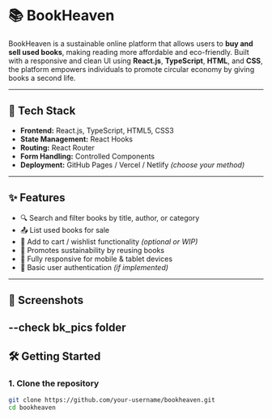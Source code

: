 # 📚 BookHeaven

BookHeaven is a sustainable online platform that allows users to **buy and sell used books**, making reading more affordable and eco-friendly. Built with a responsive and clean UI using **React.js**, **TypeScript**, **HTML**, and **CSS**, the platform empowers individuals to promote circular economy by giving books a second life.

---

## 🧰 Tech Stack

- **Frontend:** React.js, TypeScript, HTML5, CSS3
- **State Management:** React Hooks
- **Routing:** React Router
- **Form Handling:** Controlled Components
- **Deployment:** GitHub Pages / Vercel / Netlify *(choose your method)*

---

## ✨ Features

- 🔍 Search and filter books by title, author, or category
- 📤 List used books for sale
- 🛒 Add to cart / wishlist functionality *(optional or WIP)*
- 🌱 Promotes sustainability by reusing books
- 📱 Fully responsive for mobile & tablet devices
- 🔐 Basic user authentication *(if implemented)*

---

## 📸 Screenshots

<!-- Replace these with your own screenshots -->
--check bk_pics folder
---

## 🛠️ Getting Started

### 1. Clone the repository
```bash
git clone https://github.com/your-username/bookheaven.git
cd bookheaven
